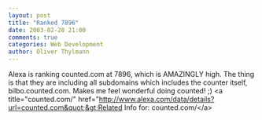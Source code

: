 ```yaml
---
layout: post
title: "Ranked 7896"
date: 2003-02-28 21:00
comments: true
categories: Web Development
author: Oliver Thylmann
---
```



Alexa is ranking counted.com at 7896, which is AMAZINGLY high. The thing is that they are including all subdomains which includes the counter itself, bilbo.counted.com. Makes me feel wonderful doing counted! ;) &lt;a title=&quot;counted.com/&quot; href=&quot;http://www.alexa.com/data/details?url=counted.com&quot;&gt;Related Info for: counted.com/&lt;/a&gt;


